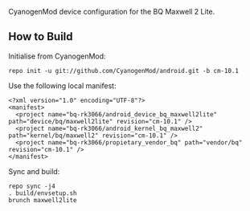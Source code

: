 CyanogenMod device configuration for the BQ Maxwell 2 Lite.

How to Build
---------------

Initialise from CyanogenMod:

    repo init -u git://github.com/CyanogenMod/android.git -b cm-10.1

Use the following local manifest:

    <?xml version="1.0" encoding="UTF-8"?>
    <manifest>
      <project name="bq-rk3066/android_device_bq_maxwell2lite" path="device/bq/maxwell2lite" revision="cm-10.1" />
      <project name="bq-rk3066/android_kernel_bq_maxwell2" path="kernel/bq/maxwell2" revision="cm-10.1" />
      <project name="bq-rk3066/propietary_vendor_bq" path="vendor/bq" revision="cm-10.1" />
    </manifest>

Sync and build:

    repo sync -j4
    . build/envsetup.sh
    brunch maxwell2lite

